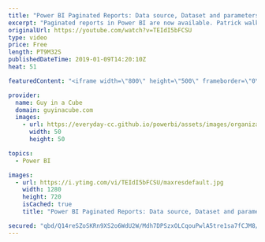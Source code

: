 ```yaml
---
title: "Power BI Paginated Reports: Data source, Dataset and parameters"
excerpt: "Paginated reports in Power BI are now available. Patrick walks you through how to get started with a paginated report using Report Builder. In this video, he starts off with how to create an embedded data source, a dataset, and parameters.  To download Report Builder, check out this link: https://guyinacu.be/reportbuilder"
originalUrl: https://youtube.com/watch?v=TEIdI5bFCSU
type: video
price: Free
length: PT9M32S
publishedDateTime: 2019-01-09T14:20:10Z
heat: 51

featuredContent: "<iframe width=\"800\" height=\"500\" frameborder=\"0\" src=\"https://www.youtube.com/embed/TEIdI5bFCSU\" allow=\"accelerometer; autoplay; encrypted-media; gyroscope; picture-in-picture\" allowfullscreen></iframe>"

provider:
  name: Guy in a Cube
  domain: guyinacube.com
  images:
    - url: https://everyday-cc.github.io/powerbi/assets/images/organizations/guyinacube.com-50x50.jpg
      width: 50
      height: 50

topics:
  - Power BI

images:
  - url: https://i.ytimg.com/vi/TEIdI5bFCSU/maxresdefault.jpg
    width: 1280
    height: 720
    isCached: true
    title: "Power BI Paginated Reports: Data source, Dataset and parameters"

secured: "qbd/Q14reSZoSKRn9XS2o6WdU2W/Mdh7DPSzxOLCqouPwlA5tre1sa7fCJM8/8h+nJcDFKWsEkjCoUbD/am2Xag5YwzcpkCHKsLJQssP5NU4wPQgpAyyqMVR+xMJ2woobW5LBLJPs/oh92/M2aOKrbK7V/eSHeTFudGZ21GR2EtC4JqgXG2okTe1lljQvQWYjP/DcPExB7ckW9Y3QhhLh6aYqwH0PrugaYLqNwQIMCSU5Mn+mu5HjrkIjoB5Iscf9+e2cfAW0GzbWhFd7+76iSdC8jWqilcXmTT0qiYw+ealCgohvzWhnyisFbn2seu8JHRUKDUxcDuNVkEUnKzEHR2EoRp4TU1YHkzCZ9fGPBharO9Rxog3tQje+kfN0y1ZdZXbkWWAXZQKFPKvoCl5YguLrVy8l4MoYnexAT1+aLU=;CsAEcKc0ECn7YO+nsiLRAA=="
---
```


